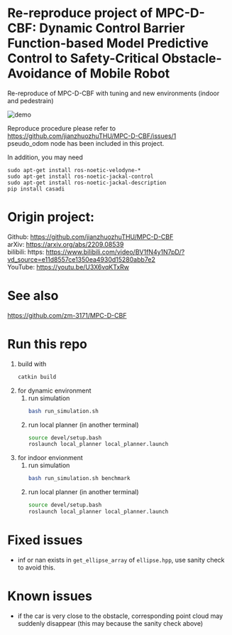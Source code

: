 # Re-reproduce project of MPC-D-CBF: Dynamic Control Barrier Function-based Model Predictive Control to Safety-Critical Obstacle-Avoidance of Mobile Robot

Re-reproduce of MPC-D-CBF with tuning and new environments (indoor and pedestrain)

![demo](./mpc_d_cbf.gif)

Reproduce procedure please refer to
https://github.com/jianzhuozhuTHU/MPC-D-CBF/issues/1
\
pseudo_odom node has been included in this project.

In addition, you may need
```
sudo apt-get install ros-noetic-velodyne-*  
sudo apt-get install ros-noetic-jackal-control  
sudo apt-get install ros-noetic-jackal-description  
pip install casadi  
```


# Origin project:
Github: https://github.com/jianzhuozhuTHU/MPC-D-CBF  \
arXiv: https://arxiv.org/abs/2209.08539  \
bilibili: https: https://www.bilibili.com/video/BV1fN4y1N7pD/?vd_source=e11d8557ce1350ea4930d15280abb7e2  \
YouTube: https://youtu.be/U3X6vqKTxRw

# See also
https://github.com/zm-3171/MPC-D-CBF

# Run this repo
1. build with
    ```bash
    catkin build
    ```
2. for dynamic environment
   1. run simulation
        ```bash
        bash run_simulation.sh
        ```
   2. run local planner (in another terminal)
        ```bash
        source devel/setup.bash
        roslaunch local_planner local_planner.launch
        ``` 
3. for indoor envionment
   1. run simulation
        ```bash
        bash run_simulation.sh benchmark
        ```
   2. run local planner (in another terminal)
        ```bash
        source devel/setup.bash
        roslaunch local_planner local_planner.launch
        ``` 

# Fixed issues
+ inf or nan exists in `get_ellipse_array` of `ellipse.hpp`, use sanity check to avoid this.

# Known issues
+ if the car is very close to the obstacle, corresponding point cloud may suddenly disappear (this may because the sanity check above)
